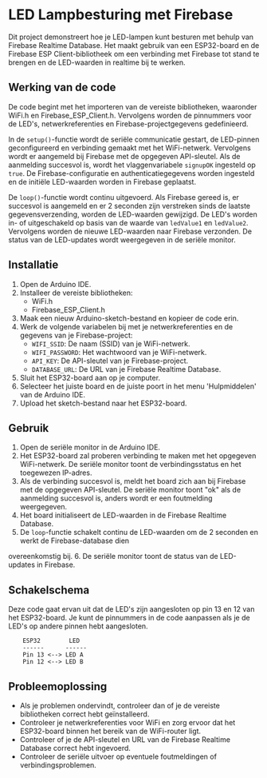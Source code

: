 # LED Lampbesturing met Firebase

Dit project demonstreert hoe je LED-lampen kunt besturen met behulp van Firebase Realtime Database. Het maakt gebruik van een ESP32-board en de Firebase ESP Client-bibliotheek om een verbinding met Firebase tot stand te brengen en de LED-waarden in realtime bij te werken.

## Werking van de code

De code begint met het importeren van de vereiste bibliotheken, waaronder WiFi.h en Firebase_ESP_Client.h. Vervolgens worden de pinnummers voor de LED's, netwerkreferenties en Firebase-projectgegevens gedefinieerd.

In de `setup()`-functie wordt de seriële communicatie gestart, de LED-pinnen geconfigureerd en verbinding gemaakt met het WiFi-netwerk. Vervolgens wordt er aangemeld bij Firebase met de opgegeven API-sleutel. Als de aanmelding succesvol is, wordt het vlaggenvariabele `signupOK` ingesteld op `true`. De Firebase-configuratie en authenticatiegegevens worden ingesteld en de initiële LED-waarden worden in Firebase geplaatst.

De `loop()`-functie wordt continu uitgevoerd. Als Firebase gereed is, er succesvol is aangemeld en er 2 seconden zijn verstreken sinds de laatste gegevensverzending, worden de LED-waarden gewijzigd. De LED's worden in- of uitgeschakeld op basis van de waarde van `ledValue1` en `ledValue2`. Vervolgens worden de nieuwe LED-waarden naar Firebase verzonden. De status van de LED-updates wordt weergegeven in de seriële monitor.





## Installatie

1. Open de Arduino IDE.
2. Installeer de vereiste bibliotheken:
   - WiFi.h
   - Firebase_ESP_Client.h
3. Maak een nieuw Arduino-sketch-bestand en kopieer de code erin.
4. Werk de volgende variabelen bij met je netwerkreferenties en de gegevens van je Firebase-project:
   - `WIFI_SSID`: De naam (SSID) van je WiFi-netwerk.
   - `WIFI_PASSWORD`: Het wachtwoord van je WiFi-netwerk.
   - `API_KEY`: De API-sleutel van je Firebase-project.
   - `DATABASE_URL`: De URL van je Firebase Realtime Database.
5. Sluit het ESP32-board aan op je computer.
6. Selecteer het juiste board en de juiste poort in het menu 'Hulpmiddelen' van de Arduino IDE.
7. Upload het sketch-bestand naar het ESP32-board.

## Gebruik

1. Open de seriële monitor in de Arduino IDE.
2. Het ESP32-board zal proberen verbinding te maken met het opgegeven WiFi-netwerk. De seriële monitor toont de verbindingsstatus en het toegewezen IP-adres.
3. Als de verbinding succesvol is, meldt het board zich aan bij Firebase met de opgegeven API-sleutel. De seriële monitor toont "ok" als de aanmelding succesvol is, anders wordt er een foutmelding weergegeven.
4. Het board initialiseert de LED-waarden in de Firebase Realtime Database.
5. De `loop`-functie schakelt continu de LED-waarden om de 2 seconden en werkt de Firebase-database dien

overeenkomstig bij.
6. De seriële monitor toont de status van de LED-updates in Firebase.

## Schakelschema

Deze code gaat ervan uit dat de LED's zijn aangesloten op pin 13 en 12 van het ESP32-board. Je kunt de pinnummers in de code aanpassen als je de LED's op andere pinnen hebt aangesloten.

```
    ESP32        LED
    ------      ------
    Pin 13 <--> LED A
    Pin 12 <--> LED B
```

## Probleemoplossing

- Als je problemen ondervindt, controleer dan of je de vereiste bibliotheken correct hebt geïnstalleerd.
- Controleer je netwerkreferenties voor WiFi en zorg ervoor dat het ESP32-board binnen het bereik van de WiFi-router ligt.
- Controleer of je de API-sleutel en URL van de Firebase Realtime Database correct hebt ingevoerd.
- Controleer de seriële uitvoer op eventuele foutmeldingen of verbindingsproblemen.
